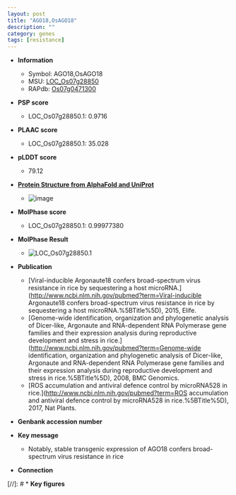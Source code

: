 ```yaml
---
layout: post
title: "AGO18,OsAGO18"
description: ""
category: genes
tags: [resistance]
---
```


* **Information**  
    + Symbol: AGO18,OsAGO18  
    + MSU: [LOC_Os07g28850](http://rice.plantbiology.msu.edu/cgi-bin/ORF_infopage.cgi?orf=LOC_Os07g28850)  
    + RAPdb: [Os07g0471300](http://rapdb.dna.affrc.go.jp/viewer/gbrowse_details/irgsp1?name=Os07g0471300)  

* **PSP score**  
    + LOC_Os07g28850.1: 0.9716 

* **PLAAC score**  
    + LOC_Os07g28850.1: 35.028 

* **pLDDT score**
    + 79.12

* **[Protein Structure from AlphaFold and UniProt](https://www.uniprot.org/uniprotkb/Q69UP6/entry#structure)**
    + ![image](https://ricepsp.github.io/images/Q6/AF-Q69UP6-F1.png)

* **MolPhase score**
    + LOC_Os07g28850.1: 0.99977380

* **MolPhase Result**
    + ![LOC_Os07g28850.1](https://304243504.github.io/Pictures/LOC_Os07g/LOC_Os07g28850.1.png)

* **Publication**  
    + [Viral-inducible Argonaute18 confers broad-spectrum virus resistance in rice by sequestering a host microRNA.](http://www.ncbi.nlm.nih.gov/pubmed?term=Viral-inducible Argonaute18 confers broad-spectrum virus resistance in rice by sequestering a host microRNA.%5BTitle%5D), 2015, Elife.
    + [Genome-wide identification, organization and phylogenetic analysis of Dicer-like, Argonaute and RNA-dependent RNA Polymerase gene families and their expression analysis during reproductive development and stress in rice.](http://www.ncbi.nlm.nih.gov/pubmed?term=Genome-wide identification, organization and phylogenetic analysis of Dicer-like, Argonaute and RNA-dependent RNA Polymerase gene families and their expression analysis during reproductive development and stress in rice.%5BTitle%5D), 2008, BMC Genomics.
    + [ROS accumulation and antiviral defence control by microRNA528 in rice.](http://www.ncbi.nlm.nih.gov/pubmed?term=ROS accumulation and antiviral defence control by microRNA528 in rice.%5BTitle%5D), 2017, Nat Plants.

* **Genbank accession number**  

* **Key message**  
    + Notably, stable transgenic expression of AGO18 confers broad-spectrum virus resistance in rice

* **Connection**  

[//]: # * **Key figures**  


